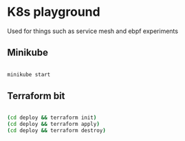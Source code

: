# K8s playground

Used for things such as service mesh and ebpf experiments

## Minikube

```bash

minikube start

```

## Terraform bit

```bash

(cd deploy && terraform init)
(cd deploy && terraform apply)
(cd deploy && terraform destroy)
